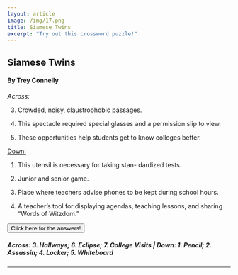 ```yaml
---
layout: article
image: /img/17.png
title: Siamese Twins
excerpt: "Try out this crossword puzzle!"
---
```


<h2>Siamese Twins</h2>
<h4>By Trey Connelly</h4>

<em>Across:</em>

3. Crowded, noisy, claustrophobic passages. 

6. This spectacle required special glasses and a permission slip to view.

7. These opportunities help students get to know colleges better.  

<u>Down:</u>

1. This utensil is necessary for taking stan- dardized tests. 

2. Junior and senior game.

4. Place where teachers advise phones to be kept during school hours.

5. A teacher’s tool for displaying agendas, teaching lessons, and sharing “Words of Witzdom.”

<script src="https://ajax.googleapis.com/ajax/libs/jquery/1.11.3/jquery.min.js"></script>
<script>
$(document).ready(function(){
    $("#show").click(function(){
        $("h5").show();
    });
    $("h5").hide();
});
</script>

<button id="show">Click here for the answers!</button>

<h5>Across: 3. Hallways; 6. Eclipse; 7. College Visits | Down: 1. Pencil; 2. Assassin; 4. Locker; 5. Whiteboard</h5>

<hr style="border-color:#7D7D7D;height:0.5px;">

